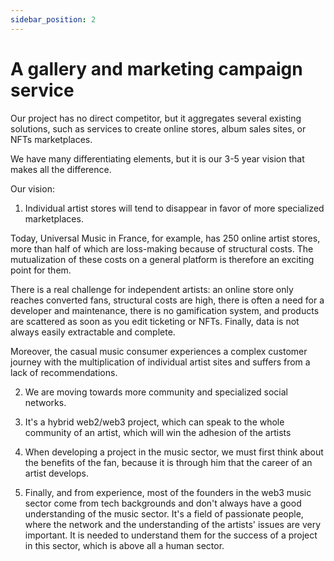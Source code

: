 ```yaml
---
sidebar_position: 2
---
```



# A gallery and marketing campaign service

Our project has no direct competitor, but it aggregates several existing solutions, such as services to create online stores, album sales sites, or NFTs marketplaces. 

We have many differentiating elements, but it is our 3-5 year vision that makes all the difference.

Our vision:

1. Individual artist stores will tend to disappear in favor of more specialized marketplaces.

Today, Universal Music in France, for example, has 250 online artist stores, more than half of which are loss-making because of structural costs. The mutualization of these costs on a general platform is therefore an exciting point for them.

There is a real challenge for independent artists: an online store only reaches converted fans, structural costs are high, there is often a need for a developer and maintenance, there is no gamification system, and products are scattered as soon as you edit ticketing or NFTs. Finally, data is not always easily extractable and complete. 

Moreover, the casual music consumer experiences a complex customer journey with the multiplication of individual artist sites and suffers from a lack of recommendations.

2. We are moving towards more community and specialized social networks.

3. It's a hybrid web2/web3 project, which can speak to the whole community of an artist, which will win the adhesion of the artists

4. When developing a project in the music sector, we must first think about the benefits of the fan, because it is through him that the career of an artist develops.

5. Finally, and from experience, most of the founders in the web3 music sector come from tech backgrounds and don't always have a good understanding of the music sector. It's a field of passionate people, where the network and the understanding of the artists' issues are very important. It is needed to understand them for the success of a project in this sector, which is above all a human sector.

